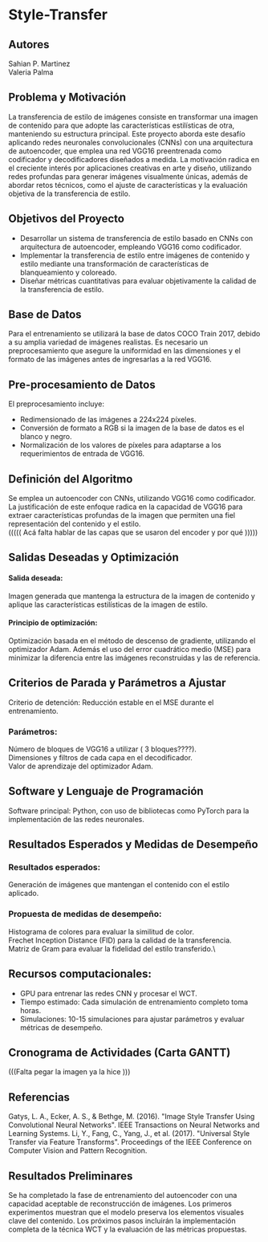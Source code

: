 # Style-Transfer

## Autores
Sahian P. Martinez \
Valeria Palma

## Problema y Motivación
La transferencia de estilo de imágenes consiste en transformar una imagen de contenido para que adopte las características estilísticas de otra, manteniendo su estructura principal. Este proyecto aborda este desafío aplicando redes neuronales convolucionales (CNNs) con una arquitectura de autoencoder, que emplea una red VGG16 preentrenada como codificador y decodificadores diseñados a medida. La motivación radica en el creciente interés por aplicaciones creativas en arte y diseño, utilizando redes profundas para generar imágenes visualmente únicas, además de abordar retos técnicos, como el ajuste de características y la evaluación objetiva de la transferencia de estilo.

## Objetivos del Proyecto
- Desarrollar un sistema de transferencia de estilo basado en CNNs con arquitectura de autoencoder, empleando VGG16 como codificador.
- Implementar la transferencia de estilo entre imágenes de contenido y estilo mediante una transformación de características de blanqueamiento y coloreado.
- Diseñar métricas cuantitativas para evaluar objetivamente la calidad de la transferencia de estilo.
  
## Base de Datos
Para el entrenamiento se utilizará la base de datos COCO Train 2017, debido a su amplia variedad de imágenes realistas. Es necesario un preprocesamiento que asegure la uniformidad en las dimensiones y el formato de las imágenes antes de ingresarlas a la red VGG16.

## Pre-procesamiento de Datos
El preprocesamiento incluye:

- Redimensionado de las imágenes a 224x224 píxeles.
- Conversión de formato a RGB si la imagen de la base de datos es el blanco y negro.
- Normalización de los valores de píxeles para adaptarse a los requerimientos de entrada de VGG16.

## Definición del Algoritmo
Se emplea un autoencoder con CNNs, utilizando VGG16 como codificador. La justificación de este enfoque radica en la capacidad de VGG16 para extraer características profundas de la imagen que permiten una fiel representación del contenido y el estilo. \
((((( Acá falta hablar de las capas que se usaron del encoder y por qué )))))


## Salidas Deseadas y Optimización
#### Salida deseada: 
Imagen generada que mantenga la estructura de la imagen de contenido y aplique las características estilísticas de la imagen de estilo.
#### Principio de optimización: 
Optimización basada en el método de descenso de gradiente, utilizando el optimizador Adam. Además el uso del error cuadrático medio (MSE) para minimizar la diferencia entre las imágenes reconstruidas y las de referencia.

## Criterios de Parada y Parámetros a Ajustar
Criterio de detención: Reducción estable en el MSE durante el entrenamiento.
### Parámetros:
Número de bloques de VGG16 a utilizar ( 3 bloques????).\
Dimensiones y filtros de cada capa en el decodificador.\
Valor de aprendizaje del optimizador Adam.

## Software y Lenguaje de Programación
Software principal: Python, con uso de bibliotecas como PyTorch para la implementación de las redes neuronales.

## Resultados Esperados y Medidas de Desempeño
### Resultados esperados: 
Generación de imágenes que mantengan el contenido con el estilo aplicado.
### Propuesta de medidas de desempeño:
Histograma de colores para evaluar la similitud de color.\
Frechet Inception Distance (FID) para la calidad de la transferencia.\
Matriz de Gram para evaluar la fidelidad del estilo transferido.\

## Recursos computacionales:
- GPU para entrenar las redes CNN y procesar el WCT.
- Tiempo estimado: Cada simulación de entrenamiento completo toma horas.
- Simulaciones: 10-15 simulaciones para ajustar parámetros y evaluar métricas de desempeño.

## Cronograma de Actividades (Carta GANTT)
(((Falta pegar la imagen ya la hice )))

## Referencias
Gatys, L. A., Ecker, A. S., & Bethge, M. (2016). "Image Style Transfer Using Convolutional Neural Networks". IEEE Transactions on Neural Networks and Learning Systems.
Li, Y., Fang, C., Yang, J., et al. (2017). "Universal Style Transfer via Feature Transforms". Proceedings of the IEEE Conference on Computer Vision and Pattern Recognition.

## Resultados Preliminares
Se ha completado la fase de entrenamiento del autoencoder con una capacidad aceptable de reconstrucción de imágenes. Los primeros experimentos muestran que el modelo preserva los elementos visuales clave del contenido. Los próximos pasos incluirán la implementación completa de la técnica WCT y la evaluación de las métricas propuestas.

